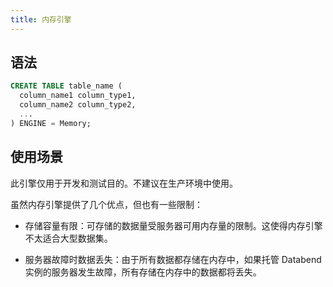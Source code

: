 ```yaml
---
title: 内存引擎
---
```


## 语法

```sql
CREATE TABLE table_name (
  column_name1 column_type1,
  column_name2 column_type2,
  ...
) ENGINE = Memory;
```

## 使用场景

此引擎仅用于开发和测试目的。不建议在生产环境中使用。

虽然内存引擎提供了几个优点，但也有一些限制：

- 存储容量有限：可存储的数据量受服务器可用内存量的限制。这使得内存引擎不太适合大型数据集。

- 服务器故障时数据丢失：由于所有数据都存储在内存中，如果托管 Databend 实例的服务器发生故障，所有存储在内存中的数据都将丢失。